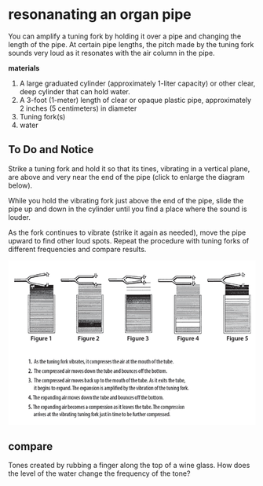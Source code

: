 # resonanating an organ pipe

You can amplify a tuning fork by holding it over a pipe and changing the length of the pipe. At certain pipe lengths, the pitch made by the tuning fork sounds very loud as it resonates with the air column in the pipe.

**materials**

1. A large graduated cylinder (approximately 1-liter capacity) or other clear, deep cylinder that can hold water.
2. A 3-foot (1-meter) length of clear or opaque plastic pipe, approximately 2 inches (5 centimeters) in diameter
3. Tuning fork(s)
4. water

## To Do and Notice
Strike a tuning fork and hold it so that its tines, vibrating in a vertical plane, are above and very near the end of the pipe (click to enlarge the diagram below). 

While you hold the vibrating fork just above the end of the pipe, slide the pipe up and down in the cylinder until you find a place where the sound is louder.

As the fork continues to vibrate (strike it again as needed), move the pipe upward to find other loud spots. Repeat the procedure with tuning forks of different frequencies and compare results.

![inline](imgs/tuning-fork+pipes_66.png)

## compare

Tones created by rubbing a finger along the top of a wine glass. How does the level of the water change the frequency of the tone?